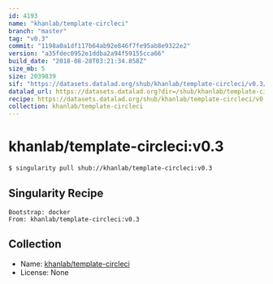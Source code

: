 ```yaml
---
id: 4193
name: "khanlab/template-circleci"
branch: "master"
tag: "v0.3"
commit: "1198a0a1df117b64ab92e846f7fe95ab8e9322e2"
version: "a35fdec0952e1ddba2a94f59155cca66"
build_date: "2018-08-28T03:21:34.858Z"
size_mb: 5
size: 2039839
sif: "https://datasets.datalad.org/shub/khanlab/template-circleci/v0.3/2018-08-28-1198a0a1-a35fdec0/a35fdec0952e1ddba2a94f59155cca66.simg"
datalad_url: https://datasets.datalad.org?dir=/shub/khanlab/template-circleci/v0.3/2018-08-28-1198a0a1-a35fdec0/
recipe: https://datasets.datalad.org/shub/khanlab/template-circleci/v0.3/2018-08-28-1198a0a1-a35fdec0/Singularity
collection: khanlab/template-circleci
---
```


# khanlab/template-circleci:v0.3

```bash
$ singularity pull shub://khanlab/template-circleci:v0.3
```

## Singularity Recipe

```singularity
Bootstrap: docker
From: khanlab/template-circleci:v0.3
```

## Collection

 - Name: [khanlab/template-circleci](https://github.com/khanlab/template-circleci)
 - License: None

